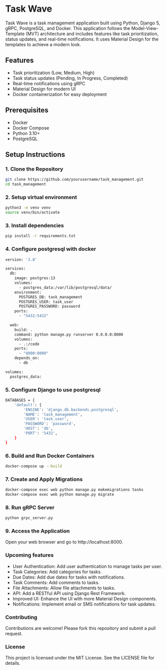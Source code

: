 # Task Wave

Task Wave is a task management application built using Python, Django 5, gRPC, PostgreSQL, and Docker. This application follows the Model-View-Template (MVT) architecture and includes features like task prioritization, status updates, and real-time notifications. It uses Material Design for the templates to achieve a modern look.

## Features

- Task prioritization (Low, Medium, High)
- Task status updates (Pending, In Progress, Completed)
- Real-time notifications using gRPC
- Material Design for modern UI
- Docker containerization for easy deployment

## Prerequisites

- Docker
- Docker Compose
- Python 3.10+
- PostgreSQL

## Setup Instructions

### 1. Clone the Repository

```bash
git clone https://github.com/yourusername/task_management.git
cd task_management
```

### 2. Setup virtual environment

```bash
python3 -m venv venv
source venv/bin/activate
```

### 3. Install dependencies

```bash
pip install -r requirements.txt
```

### 4. Configure postgresql with docker

```bash
version: '3.8'

services:
  db:
    image: postgres:13
    volumes:
      - postgres_data:/var/lib/postgresql/data/
    environment:
      POSTGRES_DB: task_management
      POSTGRES_USER: task_user
      POSTGRES_PASSWORD: password
    ports:
      - "5432:5432"

  web:
    build: .
    command: python manage.py runserver 0.0.0.0:8000
    volumes:
      - .:/code
    ports:
      - "8000:8000"
    depends_on:
      - db

volumes:
  postgres_data:
```

### 5. Configure Django to use postgresql

```bash
DATABASES = {
    'default': {
        'ENGINE': 'django.db.backends.postgresql',
        'NAME': 'task_management',
        'USER': 'task_user',
        'PASSWORD': 'password',
        'HOST': 'db',
        'PORT': '5432',
    }
}
```

### 6. Build and Run Docker Containers

```bash
docker-compose up --build
```

### 7. Create and Apply Migrations

```bash
docker-compose exec web python manage.py makemigrations tasks
docker-compose exec web python manage.py migrate
```

### 8. Run gRPC Server

```bash
python grpc_server.py
```

### 9. Access the Application

Open your web browser and go to http://localhost:8000.

### Upcoming features

- User Authentication: Add user authentication to manage tasks per user.
- Task Categories: Add categories for tasks.
- Due Dates: Add due dates for tasks with notifications.
- Task Comments: Add comments to tasks.
- File Attachments: Allow file attachments to tasks.
- API: Add a RESTful API using Django Rest Framework.
- Improved UI: Enhance the UI with more Material Design components.
- Notifications: Implement email or SMS notifications for task updates.

### Contributing

Contributions are welcome! Please fork this repository and submit a pull request.

### License

This project is licensed under the MIT License. See the LICENSE file for details.
